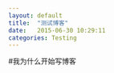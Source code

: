 ```yaml
---
layout: default
title:  "测试博客"
date:   2015-06-30 10:29:11
categories: Testing
---
```


#我为什么开始写博客


[jekyll]:      http://jekyllrb.com
[jekyll-gh]:   https://github.com/jekyll/jekyll
[jekyll-help]: https://github.com/jekyll/jekyll-help
